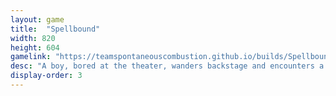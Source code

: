 ```yaml
---
layout: game
title:  "Spellbound"
width: 820
height: 604
gamelink: "https://teamspontaneouscombustion.github.io/builds/Spellbound/"
desc: "A boy, bored at the theater, wanders backstage and encounters a different kind of challenge"
display-order: 3
---
```

